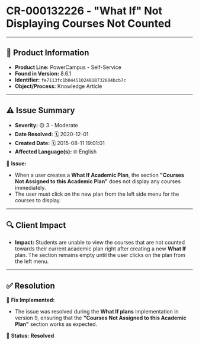 # CR-000132226 - "What If" Not Displaying Courses Not Counted  

---

## 📌 Product Information  
- **Product Line:** PowerCampus - Self-Service  
- **Found in Version:** 8.6.1  
- **Identifier:** `fe7113fc1b04451024818732604bcb7c`  
- **Object/Process:** Knowledge Article  

---

## ⚠️ Issue Summary  
- **Severity:** 🟡 3 - Moderate  
- **Date Resolved:** 🗓️ 2020-12-01  
- **Created Date:** 🗓️ 2015-08-11 19:01:01  
- **Affected Language(s):** 🌐 English  

🔹 **Issue:**  
- When a user creates a **What If Academic Plan**, the section **"Courses Not Assigned to this Academic Plan"** does not display any courses immediately.  
- The user must click on the new plan from the left side menu for the courses to display.

---

## 🔍 Client Impact  
- **Impact:** Students are unable to view the courses that are not counted towards their current academic plan right after creating a new **What If** plan. The section remains empty until the user clicks on the plan from the left menu.

---

## ✅ Resolution  
🔧 **Fix Implemented:**  
- The issue was resolved during the **What If plans** implementation in version 9, ensuring that the **"Courses Not Assigned to this Academic Plan"** section works as expected.

🚀 **Status:** **Resolved**
